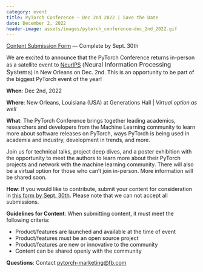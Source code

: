 ```yaml
---
category: event
title: PyTorch Conference – Dec 2nd 2022 | Save the Date 
date: December 2, 2022
header-image: assets/images/pytorch_conference–dec_2nd_2022.gif
---
```



[Content Submission Form](https://docs.google.com/forms/d/121ptOuhqhmcPev9g5Zt2Ffl-NtB_oeyFk5CWjumUVLQ/edit) — Complete by Sept. 30th

We are excited to announce that the PyTorch Conference returns in-person as a satellite event to [NeurlPS](https://nips.cc/) (<font size="3">Neural Information Processing Systems</font>) in New Orleans on Dec. 2nd. This is an opportunity to be part of the biggest PyTorch event of the year!

**When**: Dec 2nd, 2022

**Where**: New Orleans, Louisiana (USA) at Generations Hall &#124; *Virtual option as well*

**What**: The PyTorch Conference brings together leading academics, researchers and developers from the Machine Learning community to learn more about software releases on PyTorch, ways PyTorch is being used in academia and industry, development in trends, and more.

Join us for technical talks, project deep dives, and a poster exhibition with the opportunity to meet the authors to learn more about their PyTorch projects and network with the machine learning community. There will also be a virtual option for those who can’t join in-person. More information will be shared soon. 

**How**: If you would like to contribute, submit your content for consideration in [this form by Sept. 30th](https://forms.gle/A92Y1h9U4cDjYjnK9). Please note that we can not accept all submissions.

**Guidelines for Content**: When submitting content, it must meet the following criteria:
- Product/features are launched and available at the time of event
- Product/features must be an open source project
- Product/features are new or innovative to the community
- Content can be shared openly with the community

**Questions**: Contact pytorch-marketing@fb.com
